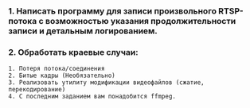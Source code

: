 ### 1. Написать программу для записи произвольного RTSP-потока с возможностью указания продолжительности записи и детальным логированием.
### 2. Обработать краевые случаи:
	1. Потеря потока/соединения
	2. Битые кадры (Необязательно)
	3. Реализовать утилиту модификации видеофайлов (сжатие, перекодирование)
	4. С последним заданием вам понадобится ffmpeg.